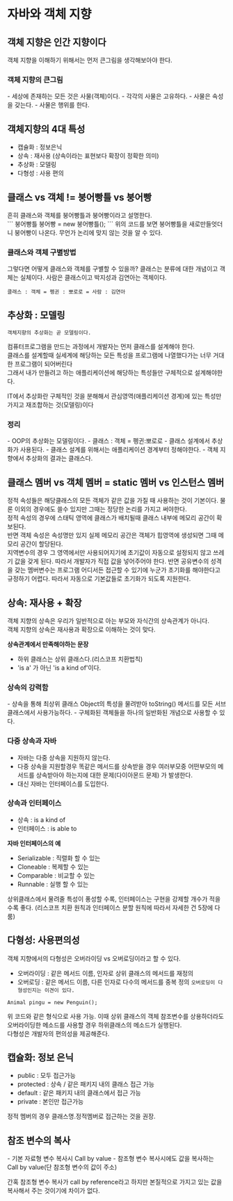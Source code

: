 # 자바와 객체 지향

<h2>객체 지향은 인간 지향이다 </h2>
객체 지향을 이해하기 위해서는 먼저 큰그림을 생각해보아야 한다.
<h3> 객체 지향의 큰그림 </h3>
- 세상에 존재하는 모든 것은 사물(객체)이다.
- 각각의 사물은 고유하다.
- 사물은 속성을 갖는다.
- 사물은 행위를 한다.

<h2> 객체지향의 4대 특성 </h2>

- 캡슐화 : 정보은닉
- 상속 : 재사용 (상속이라는 표현보다 확장이 정확한 의미)
- 추상화 : 모델링
- 다형성 : 사용 편의

<h2>클래스 vs 객체 != 붕어빵틀 vs 붕어빵 </h2>
흔히 클래스와 객체를 붕어빵틀과 붕어빵이라고 설명한다. <br>
```
붕어빵틀 붕어빵 = new 붕어빵틀();
```
위의 코드를 보면 붕어빵틀을 새로만들엇더니 붕어빵이 나온다.
무언가 논리에 맞지 않는 것을 알 수 있다.<br>

<h3> 클래스와 객체 구별방법 </h3>
그렇다면 어떻게 클래스와 객체를 구별할 수 있을까?
클래스는 분류에 대한 개념이고 객체는 실체이다.
사람은 클래스이고 박지성과 김연아는 객체이다.

```
클래스 : 객체 = 펭귄 : 뽀로로 = 사람 : 김연아
```

<h2> 추상화 : 모델링 </h2>

```
객체지향의 추상화는 곧 모델링이다.
```
컴퓨터프로그램을 만드는 과정에서 개발자는 먼저 클래스를 설계해야 한다.<br>
클래스를 설계할때 실세계에 해당하는 모든 특성을 프로그램에 나열했다가는 너무 거대한 프로그램이 되어버린다<br>
그래서 내가 만들려고 하는 애플리케이션에 해당하는 특성들만 구체적으로 설계해야한다.

IT에서 추상화란 구체적인 것을 분해해서 관심영역(애플리케이션 경계)에 
있는 특성만 가지고 재조합하는 것(모델링)이다

<h3>정리</h3>
- OOP의 추상화는 모델링이다.
- 클래스 : 객체 = 펭귄:뽀로로
- 클래스 설계에서 추상화가 사용된다.
- 클래스 설계를 위해서는 애플리케이션 경계부터 정해야한다.
- 객체 지향에서 추상화의 결과는 클래스다.

<h2>클래스 멤버 vs 객체 멤버 = static 멤버 vs 인스턴스 멤버</h2>
정적 속성들은 해당클래스의 모든 객체가 같은 값을 가질 때 사용하는 것이 기본이다. 물론 이외의 경우에도 쓸수 있지만 그때는 정당한 논리를 가지고 써야한다.<br>
정적 속성의 경우에 스태틱 영역에 클래스가 배치될때 클래스 내부에 
메모리 공간이 확보된다. <br>
반면 객체 속성은 속성명만 있지 실제 메모리 공간은 객체가 힙영역에 생성되면 그때 메모리 공간이 할당된다.
<br>
지역변수의 경우 그 영역에서만 사용되어지기에 초기값이 자동으로 설정되지 않고 쓰레기 값을 갖게 된다. 따라서 개발자가 직접 값을 넣어주어야 한다.
반면 공유변수의 성격을 갖는 멤버변수는 프로그램 어디서든 접근할 수 있기에 누군가 초기화를 해야한다고 규정하기 어렵다.
따라서 자동으로 기본값들로 초기화가 되도록 지원한다.<br>

<h2> 상속: 재사용 + 확장 </h2>
객체 지향의 상속은 우리가 일반적으로 아는 부모와 자식간의 상속관계가 아니다. <br>
객체 지향의 상속은 재사용과 확장으로 이해하는 것이 맞다.

<b>상속관계에서 만족해야하는 문장</b>
- 하위 클래스는 상위 클래스다.(리스코프 치환법칙)
- 'is a' 가 아닌 'is a kind of'이다.

<h3> 상속의 강력함 </h3>
- 상속을 통해 최상위 클래스 Object의 특성을 물려받아 toString() 메서드를 모든 서브클래스에서 사용가능하다.
- 구체화된 객체들을 하나의 일반화된 개념으로 사용할 수 있다.

<h3> 다중 상속과 자바 </h3>

- 자바는 다중 상속을 지원하지 않는다.
- 다중 상속을 지원할경우 똑같은 메서드를 상속받을 경우 여러부모중 어떤부모의 메서드를 상속받아야 하는지에 대한 문제(다이아몬드 문제)
가 발생한다. <br>
- 대신 자바는 인터페이스를 도입한다.

<h3> 상속과 인터페이스 </h3>

- 상속 : is a kind of
- 인터페이스 : is able to 

<b> 자바 인터페이스의 예 </b>
- Serializable : 직렬화 할 수 있는
- Cloneable : 복제할 수 있는
- Comparable : 비교할 수 있는
- Runnable : 실행 할 수 있는

상위클래스에서 물려줄 특성이 풍성할 수록, 인터페이스는 구현을 강제할 개수가 적을 수록 좋다.
(리스코프 치환 원칙과 인터페이스 분할 원칙에 따라서 자세한 건 5장에 다룸)

<h2> 다형성: 사용편의성 </h2>
객체 지향에서의 다형성은 오버라이딩 vs 오버로딩이라고 할 수 있다.

- 오버라이딩 : 같은 메서드 이름, 인자로 상위 클래스의 메서드를 재정의
- 오버로딩 : 같은 메서드 이름, 다른 인자로 다수의 메서드를 중복 정의
``
오버로딩이 다형성인지는 이견이 있다.
``

```
Animal pingu = new Penguin();
```
위 코드와 같은 형식으로 사용 가능.
이때 상위 클래스의 객체 참조변수를 상용하더라도 오버라이딩한 메소드를 사용할 경우 하위클래스의 메소드가 실행된다.
<br> 다형성은 개발자의 편의성을 제공해준다.

<h2> 캡슐화: 정보 은닉 </h2>

- public : 모두 접근가능
- protected : 상속 / 같은 패키지 내의 클래스 접근 가능
- default : 같은 패키지 내의 클래스에서 접근 가능
- private : 본인만 접근가능

정적 멤버의 경우 클래스명.정적멤버로 접근하는 것을 권장.

<h2> 참조 변수의 복사 </h2>
- 기본 자료형 변수 복사시 Call by value
- 참조형 변수 복사시에도 값을 복사하는 Call by value(단 참조형 변수의 값이 주소)

간혹 참조형 변수 복사가 call by reference라고 하지만 본질적으로 가지고 있는 값을 복사해서 주는 것이기에 차이가 없다.






